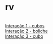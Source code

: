 # rv
<br><a href="https://paulohscwb.github.io/visualizacao-cientifica/modulo8/exemplo18a.htm" target="_blank">Interação 1 - cubos</a>
<br><a href="https://paulohscwb.github.io/visualizacao-cientifica/modulo8/exemplo21.htm" target="_blank">Interação 2 - boliche</a>
<br><a href="exemplo18b.htm" target="_blank">Interação 3 - cubo</a>
